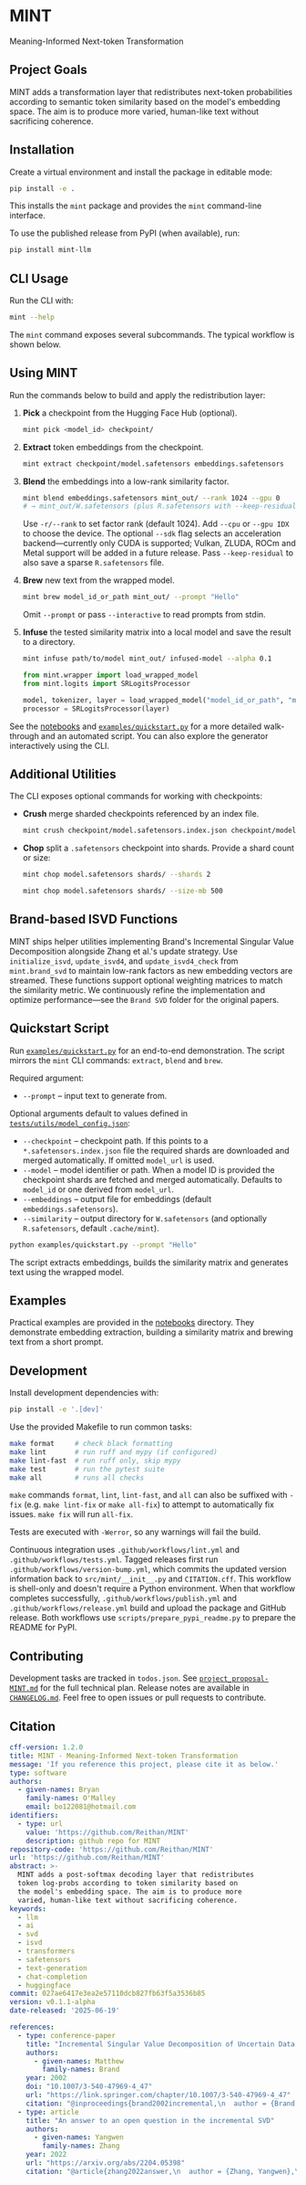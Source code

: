 # MINT
Meaning-Informed Next-token Transformation

## Project Goals
MINT adds a transformation layer that redistributes next\-token probabilities
according to semantic token similarity based on the model's embedding space. The
aim is to produce more varied, human\-like text without sacrificing coherence.

## Installation
Create a virtual environment and install the package in editable mode:

```bash
pip install -e .
```

This installs the `mint` package and provides the `mint` command-line interface.

To use the published release from PyPI (when available), run:

```bash
pip install mint-llm
```

## CLI Usage
Run the CLI with:

```bash
mint --help
```

The `mint` command exposes several subcommands. The typical workflow is shown
below.

## Using MINT

Run the commands below to build and apply the redistribution layer:

1. **Pick** a checkpoint from the Hugging Face Hub (optional).

   ```bash
   mint pick <model_id> checkpoint/
   ```

2. **Extract** token embeddings from the checkpoint.

   ```bash
   mint extract checkpoint/model.safetensors embeddings.safetensors
   ```

3. **Blend** the embeddings into a low-rank similarity factor.

   ```bash
   mint blend embeddings.safetensors mint_out/ --rank 1024 --gpu 0
   # → mint_out/W.safetensors (plus R.safetensors with --keep-residual)
   ```
   Use `-r/--rank` to set factor rank (default 1024). Add `--cpu` or
   `--gpu IDX` to choose the device. The optional `--sdk` flag selects an
   acceleration backend—currently only CUDA is supported; Vulkan, ZLUDA,
   ROCm and Metal support will be added in a future release. Pass `--keep-residual` to also save a
   sparse `R.safetensors` file.

4. **Brew** new text from the wrapped model.

   ```bash
   mint brew model_id_or_path mint_out/ --prompt "Hello"
   ```
   Omit `--prompt` or pass `--interactive` to read prompts from stdin.

5. **Infuse** the tested similarity matrix into a local model and save the result
   to a directory.

   ```bash
   mint infuse path/to/model mint_out/ infused-model --alpha 0.1
   ```

   ```python
   from mint.wrapper import load_wrapped_model
   from mint.logits import SRLogitsProcessor

   model, tokenizer, layer = load_wrapped_model("model_id_or_path", "mint_out/")
   processor = SRLogitsProcessor(layer)
   ```

See the [notebooks](notebooks/) and [`examples/quickstart.py`](examples/quickstart.py)
for a more detailed walk-through and an automated script. You can also explore
the generator interactively using the CLI.

## Additional Utilities
The CLI exposes optional commands for working with checkpoints:

- **Crush** merge sharded checkpoints referenced by an index file.

  ```bash
  mint crush checkpoint/model.safetensors.index.json checkpoint/model.safetensors
  ```

- **Chop** split a `.safetensors` checkpoint into shards. Provide a shard count
  or size:

  ```bash
  mint chop model.safetensors shards/ --shards 2

  mint chop model.safetensors shards/ --size-mb 500
  ```

## Brand-based ISVD Functions
MINT ships helper utilities implementing Brand's Incremental Singular Value Decomposition alongside Zhang et al.'s update strategy. Use `initialize_isvd`, `update_isvd4`, and `update_isvd4_check` from `mint.brand_svd` to maintain low-rank factors as new embedding vectors are streamed. These functions support optional weighting matrices to match the similarity metric. We continuously refine the implementation and optimize performance—see the `Brand SVD` folder for the original papers.

## Quickstart Script
Run [`examples/quickstart.py`](examples/quickstart.py) for an end-to-end
demonstration. The script mirrors the `mint` CLI commands:
`extract`, `blend` and `brew`.

Required argument:

- `--prompt` – input text to generate from.

Optional arguments default to values defined in
[`tests/utils/model_config.json`](tests/utils/model_config.json):

- `--checkpoint` – checkpoint path. If this points to a
  `*.safetensors.index.json` file the required shards are downloaded and merged
  automatically. If omitted `model_url` is used.
- `--model` – model identifier or path. When a model ID is provided the
  checkpoint shards are fetched and merged automatically. Defaults to
  `model_id` or one derived from `model_url`.
- `--embeddings` – output file for embeddings (default
`embeddings.safetensors`).
- `--similarity` – output directory for `W.safetensors` (and optionally
  `R.safetensors`, default `.cache/mint`).

```bash
python examples/quickstart.py --prompt "Hello"
```

The script extracts embeddings, builds the similarity matrix and generates text
using the wrapped model.

## Examples
Practical examples are provided in the [notebooks](notebooks/) directory.
They demonstrate embedding extraction, building a similarity matrix and
brewing text from a short prompt.

## Development
Install development dependencies with:

```bash
pip install -e '.[dev]'
```

Use the provided Makefile to run common tasks:

```bash
make format     # check black formatting
make lint       # run ruff and mypy (if configured)
make lint-fast  # run ruff only, skip mypy
make test       # run the pytest suite
make all        # runs all checks
```

`make` commands `format`, `lint`, `lint-fast`, and `all` can also be suffixed with `-fix` (e.g. `make lint-fix` or `make all-fix`)
to attempt to automatically fix issues. `make fix` will run `all-fix`.

Tests are executed with `-Werror`, so any warnings will fail the build.

Continuous integration uses `.github/workflows/lint.yml` and
`.github/workflows/tests.yml`. Tagged releases
first run `.github/workflows/version-bump.yml`, which commits the
updated version information back to `src/mint/__init__.py` and
`CITATION.cff`. This workflow is shell-only and doesn't require a Python
environment. When that workflow completes successfully,
`.github/workflows/publish.yml` and `.github/workflows/release.yml`
build and upload the package and GitHub release. Both workflows use
`scripts/prepare_pypi_readme.py` to prepare the README for PyPI.

## Contributing
Development tasks are tracked in `todos.json`. See
[`project_proposal-MINT.md`](project_proposal-MINT.md) for the full technical
plan. Release notes are available in
[`CHANGELOG.md`](CHANGELOG.md). Feel free to open issues or pull requests to
contribute.


## Citation
```yaml
cff-version: 1.2.0
title: MINT - Meaning-Informed Next-token Transformation
message: 'If you reference this project, please cite it as below.'
type: software
authors:
  - given-names: Bryan
    family-names: O'Malley
    email: bo122081@hotmail.com
identifiers:
  - type: url
    value: 'https://github.com/Reithan/MINT'
    description: github repo for MINT
repository-code: 'https://github.com/Reithan/MINT'
url: 'https://github.com/Reithan/MINT'
abstract: >-
  MINT adds a post-softmax decoding layer that redistributes
  token log-probs according to token similarity based on
  the model's embedding space. The aim is to produce more
  varied, human-like text without sacrificing coherence.
keywords:
  - llm
  - ai
  - svd
  - isvd
  - transformers
  - safetensors
  - text-generation
  - chat-completion
  - huggingface
commit: 027ae6417e3ea2e57110dcb827fb63f5a3536b85
version: v0.1.1-alpha
date-released: '2025-06-19'

references:
  - type: conference-paper
    title: "Incremental Singular Value Decomposition of Uncertain Data with Missing Values"
    authors:
      - given-names: Matthew
        family-names: Brand
    year: 2002
    doi: "10.1007/3-540-47969-4_47"
    url: "https://link.springer.com/chapter/10.1007/3-540-47969-4_47"
    citation: "@inproceedings{brand2002incremental,\n  author = {Brand, M.},\n  title = {{Incremental Singular Value Decomposition of Uncertain Data with Missing Values}},\n  booktitle = {European Conference on Computer Vision (ECCV)},\n  volume = {2350},\n  pages = {707--720},\n  year = {2002},\n  doi = {10.1007/3-540-47969-4_47},\n  url = {https://link.springer.com/chapter/10.1007/3-540-47969-4_47}\n}"
  - type: article
    title: "An answer to an open question in the incremental SVD"
    authors:
      - given-names: Yangwen
        family-names: Zhang
    year: 2022
    url: "https://arxiv.org/abs/2204.05398"
    citation: "@article{zhang2022answer,\n  author = {Zhang, Yangwen},\n  title = {{An answer to an open question in the incremental SVD}},\n  journal = {arXiv preprint arXiv:2204.05398},\n  year = {2022},\n  url = {https://arxiv.org/abs/2204.05398}\n}"
```
